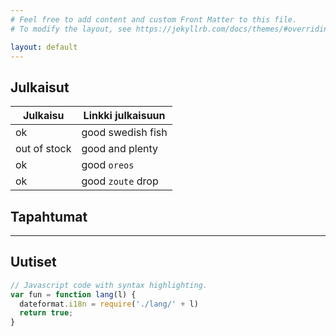 ```yaml
---
# Feel free to add content and custom Front Matter to this file.
# To modify the layout, see https://jekyllrb.com/docs/themes/#overriding-theme-defaults

layout: default
---
```

## Julkaisut

| Julkaisu     | Linkki julkaisuun |
|--------------|-------------------|
| ok           | good swedish fish |
| out of stock | good and plenty   |
| ok           | good `oreos`      |
| ok           | good `zoute` drop |


## Tapahtumat
---
## Uutiset

```js
// Javascript code with syntax highlighting.
var fun = function lang(l) {
  dateformat.i18n = require('./lang/' + l)
  return true;
}
```
